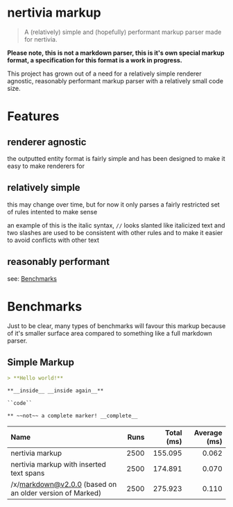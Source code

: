 # nertivia markup
> A (relatively) simple and (hopefully) performant markup parser made for nertivia.

**Please note, this is not a markdown parser, this is it's own special markup format, a specification for this format is a work in progress.**

This project has grown out of a need for a relatively simple renderer agnostic, reasonably performant markup parser with a relatively small code size.

# Features

## renderer agnostic
the outputted entity format is fairly simple and has been designed to make it easy to make renderers for

## relatively simple
this may change over time, but for now it only parses a fairly restricted set of rules intented to make sense

an example of this is the italic syntax, `//` looks slanted like italicized text and two slashes are used to be consistent with other rules and to make it easier to avoid conflicts with other text

## reasonably performant
see: [Benchmarks](#Benchmarks)

# Benchmarks
Just to be clear, many types of benchmarks will favour this markup because of it's smaller surface area compared to something like a full markdown parser.

<!-- BENCHMARKS START -->
## Simple Markup

```md
> **Hello world!**

**__inside__ __inside again__**

``code``

** ~~not~~ a complete marker! __complete__
```
|Name|Runs|Total (ms)|Average (ms)|
|:--|--:|--:|--:|
|nertivia markup|2500|155.095|0.062|
|nertivia markup with inserted text spans|2500|174.891|0.070|
|/x/markdown@v2.0.0 (based on an older version of Marked)|2500|275.923|0.110|
<!-- BENCHMARKS END -->